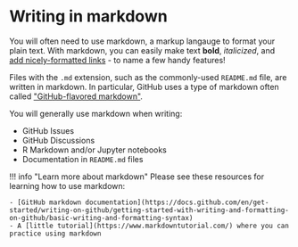 # Writing in markdown

You will often need to use markdown, a markup langauge to format your plain text.
With markdown, you can easily make text **bold**, _italicized_, and [add nicely-formatted links](https://github.com/AlexsLemonade/OpenScPCA-analysis) - to name a few handy features!

Files with the `.md` extension, such as the commonly-used `README.md` file, are written in markdown.
In particular, GitHub uses a type of markdown often called ["GitHub-flavored markdown"](https://docs.github.com/en/get-started/writing-on-github/getting-started-with-writing-and-formatting-on-github/about-writing-and-formatting-on-github).


You will generally use markdown when writing:

- GitHub Issues
- GitHub Discussions
- R Markdown and/or Jupyter notebooks
- Documentation in `README.md` files


!!! info "Learn more about markdown"
    Please see these resources for learning how to use markdown:

    - [GitHub markdown documentation](https://docs.github.com/en/get-started/writing-on-github/getting-started-with-writing-and-formatting-on-github/basic-writing-and-formatting-syntax)
    - A [little tutorial](https://www.markdowntutorial.com/) where you can practice using markdown


